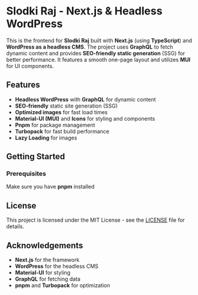 # Slodki Raj - Next.js & Headless WordPress

This is the frontend for **Slodki Raj** built with **Next.js** (using **TypeScript**) and **WordPress as a headless CMS**. The project uses **GraphQL** to fetch dynamic content and provides **SEO-friendly static generation** (SSG) for better performance. It features a smooth one-page layout and utilizes **MUI** for UI components.

## Features

- **Headless WordPress** with **GraphQL** for dynamic content
- **SEO-friendly** static site generation (SSG)
- **Optimized images** for fast load times
- **Material-UI (MUI)** and **Icons** for styling and components
- **Pnpm** for package management
- **Turbopack** for fast build performance
- **Lazy Loading** for images

## Getting Started

### Prerequisites

Make sure you have **pnpm** installed

## License

This project is licensed under the MIT License - see the [LICENSE](LICENSE) file for details.

## Acknowledgements

- **Next.js** for the framework
- **WordPress** for the headless CMS
- **Material-UI** for styling
- **GraphQL** for fetching data
- **pnpm** and **Turbopack** for optimization
